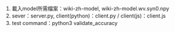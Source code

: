 1. 載入model所需檔案：wiki-zh-model, wiki-zh-model.wv.syn0.npy
2. sever：server.py, client(python)：client.py / client(js)：client.js
3. test command：python3 validate_accuracy